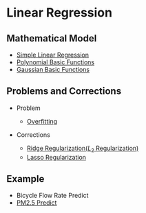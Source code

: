 # Linear Regression

## Mathematical Model
* [Simple Linear Regression](Simple%20Linear%20Regression/Simple-Linear-Regression.md)
* [Polynomial Basic Functions](Polynomial%20Basic%20Functions/Polynomial-Basic-Functions.md)
* [Gaussian Basic Functions](Gaussian%20Basic%20Functions/gaussian_basic_functions.md)

## Problems and Corrections
* Problem
  * [Overfitting](Overfitting/overfitting.md)
  
* Corrections
  * [Ridge Regularization($L_2$ Regularization)](Ridge%20Regression/ridge-regression.md)
  * [Lasso Regularization](Lasso%20Regression/lasso-regression.md)

## Example
* Bicycle Flow Rate Predict
* [PM2.5 Predict](PM2.5/PM2.5.md)
